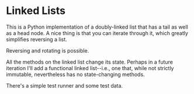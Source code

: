 # Linked Lists

This is a Python implementation of a doubly-linked list that has a tail as well
as a head node. A nice thing is that you can iterate through it, which greatly
simplifies reversing a list.

Reversing and rotating is possible.

All the methods on the linked list change its state. Perhaps in a future
iteration I'll add a functional linked list--i.e., one that, while not strictly
immutable, nevertheless has no state-changing methods.

There's a simple test runner and some test data.
